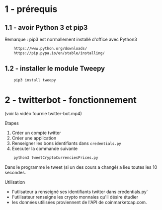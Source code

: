 # 1 - prérequis 

## 1.1 - avoir Python 3 et pip3

Remarque : pip3 est normallement installé d'office avec Python3 

```bash
    https://www.python.org/downloads/
    https://pip.pypa.io/en/stable/installing/
```

## 1.2 - installer le module Tweepy

```bash
    pip3 install tweepy
```

# 2 - twitterbot - fonctionnement

(voir la vidéo fournie twitter-bot.mp4)

Etapes

1. Créer un compte twitter
2. Créer une application 
3. Renseigner les bons identifiants dans `credentials.py`
4. Executer la commande suivante

```bash
    python3 tweetCryptoCurrenciesPrices.py 
```

Dans le programme le tweet (si un des cours a changé) a lieu toutes les 10 secondes.

Utilisation 

- l'utlisateur a renseigné ses identifiants twitter dans credentials.py`
- l'utilisateur renseigne les crypto monnaies qu'il désire étudier
- les données utilisées proviennent de l'API de coinmarketcap.com.  
